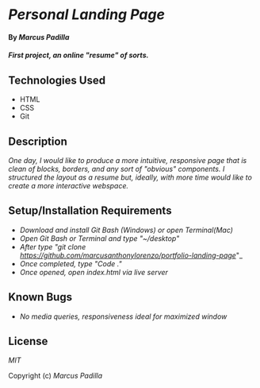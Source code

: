 # _Personal Landing Page_

#### By _**Marcus Padilla**_

#### _First project, an online "resume" of sorts._

## Technologies Used

* HTML
* CSS
* Git

## Description

_One day, I would like to produce a more intuitive, responsive page that is clean of blocks, borders, and any sort of "obvious" components. I structured the layout as a resume but, ideally, with more time would like to create a more interactive webspace._

## Setup/Installation Requirements

* _Download and install Git Bash (Windows) or open Terminal(Mac)_
* _Open Git Bash or Terminal and type "~/desktop"_
* _After type "git clone https://github.com/marcusanthonylorenzo/portfolio-landing-page_"_
* _Once completed, type "Code ."_
* _Once opened, open index.html via live server_

## Known Bugs

* _No media queries, responsiveness ideal for maximized window_

## License

_MIT_

Copyright (c) _Marcus Padilla_
